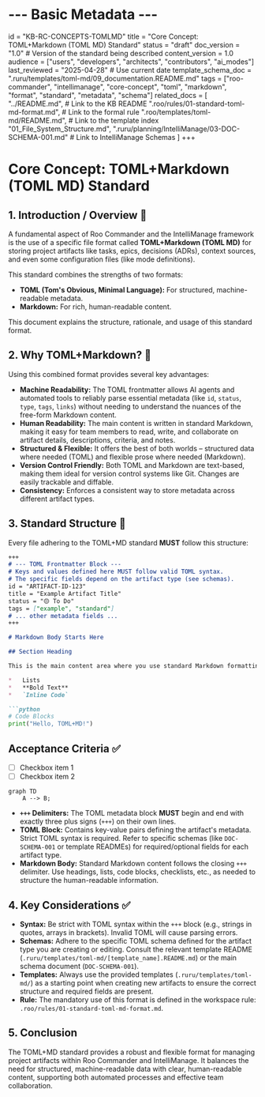 # --- Basic Metadata ---
id = "KB-RC-CONCEPTS-TOMLMD"
title = "Core Concept: TOML+Markdown (TOML MD) Standard"
status = "draft"
doc_version = "1.0" # Version of the standard being described
content_version = 1.0
audience = ["users", "developers", "architects", "contributors", "ai_modes"]
last_reviewed = "2025-04-28" # Use current date
template_schema_doc = ".ruru/templates/toml-md/09_documentation.README.md"
tags = ["roo-commander", "intellimanage", "core-concept", "toml", "markdown", "format", "standard", "metadata", "schema"]
related_docs = [
    "../README.md", # Link to the KB README
    ".roo/rules/01-standard-toml-md-format.md", # Link to the formal rule
    ".roo/templates/toml-md/README.md", # Link to the template index
    "01_File_System_Structure.md",
    ".ruru/planning/IntelliManage/03-DOC-SCHEMA-001.md" # Link to IntelliManage Schemas
    ]
+++

# Core Concept: TOML+Markdown (TOML MD) Standard

## 1. Introduction / Overview 🎯

A fundamental aspect of Roo Commander and the IntelliManage framework is the use of a specific file format called **TOML+Markdown (TOML MD)** for storing project artifacts like tasks, epics, decisions (ADRs), context sources, and even some configuration files (like mode definitions).

This standard combines the strengths of two formats:
*   **TOML (Tom's Obvious, Minimal Language):** For structured, machine-readable metadata.
*   **Markdown:** For rich, human-readable content.

This document explains the structure, rationale, and usage of this standard format.

## 2. Why TOML+Markdown? 🤔

Using this combined format provides several key advantages:

*   **Machine Readability:** The TOML frontmatter allows AI agents and automated tools to reliably parse essential metadata (like `id`, `status`, `type`, `tags`, `links`) without needing to understand the nuances of the free-form Markdown content.
*   **Human Readability:** The main content is written in standard Markdown, making it easy for team members to read, write, and collaborate on artifact details, descriptions, criteria, and notes.
*   **Structured & Flexible:** It offers the best of both worlds – structured data where needed (TOML) and flexible prose where needed (Markdown).
*   **Version Control Friendly:** Both TOML and Markdown are text-based, making them ideal for version control systems like Git. Changes are easily trackable and diffable.
*   **Consistency:** Enforces a consistent way to store metadata across different artifact types.

## 3. Standard Structure 🧱

Every file adhering to the TOML+MD standard **MUST** follow this structure:

```markdown
+++
# --- TOML Frontmatter Block ---
# Keys and values defined here MUST follow valid TOML syntax.
# The specific fields depend on the artifact type (see schemas).
id = "ARTIFACT-ID-123"
title = "Example Artifact Title"
status = "🟡 To Do"
tags = ["example", "standard"]
# ... other metadata fields ...
+++

# Markdown Body Starts Here

## Section Heading

This is the main content area where you use standard Markdown formatting.

*   Lists
*   **Bold Text**
*   `Inline Code`

```python
# Code Blocks
print("Hello, TOML+MD!")
```

## Acceptance Criteria ✅

- [ ] Checkbox item 1
- [ ] Checkbox item 2

```mermaid
graph TD
    A --> B;
``````

*   **`+++` Delimiters:** The TOML metadata block **MUST** begin and end with exactly three plus signs (`+++`) on their own lines.
*   **TOML Block:** Contains key-value pairs defining the artifact's metadata. Strict TOML syntax is required. Refer to specific schemas (like `DOC-SCHEMA-001` or template READMEs) for required/optional fields for each artifact type.
*   **Markdown Body:** Standard Markdown content follows the closing `+++` delimiter. Use headings, lists, code blocks, checklists, etc., as needed to structure the human-readable information.

## 4. Key Considerations ✅

*   **Syntax:** Be strict with TOML syntax within the `+++` block (e.g., strings in quotes, arrays in brackets). Invalid TOML will cause parsing errors.
*   **Schemas:** Adhere to the specific TOML schema defined for the artifact type you are creating or editing. Consult the relevant template README (`.ruru/templates/toml-md/[template_name].README.md`) or the main schema document (`DOC-SCHEMA-001`).
*   **Templates:** Always use the provided templates (`.ruru/templates/toml-md/`) as a starting point when creating new artifacts to ensure the correct structure and required fields are present.
*   **Rule:** The mandatory use of this format is defined in the workspace rule: `.roo/rules/01-standard-toml-md-format.md`.

## 5. Conclusion

The TOML+MD standard provides a robust and flexible format for managing project artifacts within Roo Commander and IntelliManage. It balances the need for structured, machine-readable data with clear, human-readable content, supporting both automated processes and effective team collaboration.
